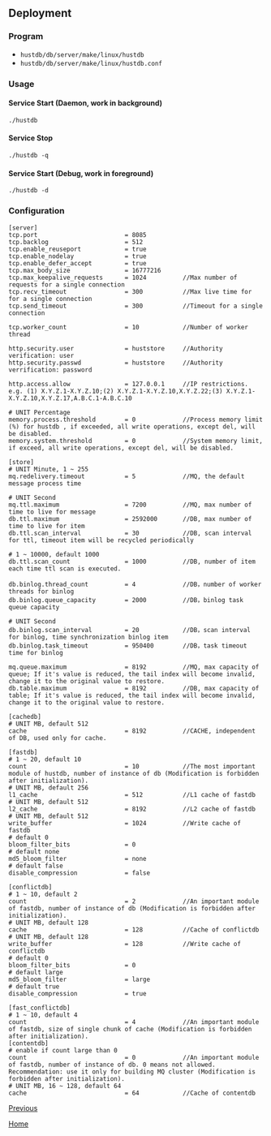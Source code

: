 Deployment
--

### Program ###

* `hustdb/db/server/make/linux/hustdb`
* `hustdb/db/server/make/linux/hustdb.conf`

### Usage ###

#### Service Start (Daemon, work in background) ####

    ./hustdb

#### Service Stop ####

    ./hustdb -q

#### Service Start (Debug, work in foreground) ####

    ./hustdb -d

### Configuration ###

    [server]
    tcp.port                        = 8085
    tcp.backlog                     = 512
    tcp.enable_reuseport            = true
    tcp.enable_nodelay              = true
    tcp.enable_defer_accept         = true
    tcp.max_body_size               = 16777216
    tcp.max_keepalive_requests      = 1024          //Max number of requests for a single connection 
    tcp.recv_timeout                = 300           //Max live time for for a single connection
    tcp.send_timeout                = 300           //Timeout for a single connection

    tcp.worker_count                = 10            //Number of worker thread

    http.security.user              = huststore     //Authority verification: user
    http.security.passwd            = huststore     //Authority verrification: password

    http.access.allow               = 127.0.0.1     //IP restrictions. e.g. (1) X.Y.Z.1-X.Y.Z.10;(2) X.Y.Z.1-X.Y.Z.10,X.Y.Z.22;(3) X.Y.Z.1-X.Y.Z.10,X.Y.Z.17,A.B.C.1-A.B.C.10

	# UNIT Percentage
    memory.process.threshold        = 0             //Process memory limit (%) for hustdb , if exceeded, all write operations, except del, will be disabled.
    memory.system.threshold         = 0             //System memory limit, if exceed, all write operations, except del, will be disabled.

	[store]
	# UNIT Minute, 1 ~ 255
	mq.redelivery.timeout           = 5             //MQ, the default message process time 

	# UNIT Second
	mq.ttl.maximum                  = 7200          //MQ, max number of time to live for message
	db.ttl.maximum                  = 2592000       //DB, max number of time to live for item
    db.ttl.scan_interval            = 30            //DB, scan interval for ttl, timeout item will be recycled periodically

    # 1 ~ 10000, default 1000
    db.ttl.scan_count               = 1000          //DB, number of item each time ttl scan is executed.

	db.binlog.thread_count          = 4             //DB，number of worker threads for binlog
	db.binlog.queue_capacity        = 2000          //DB，binlog task queue capacity

	# UNIT Second
	db.binlog.scan_interval         = 20            //DB，scan interval for binlog, time synchronization binlog item
	db.binlog.task_timeout          = 950400        //DB，task timeout time for binlog

	mq.queue.maximum                = 8192          //MQ, max capacity of queue; If it's value is reduced, the tail index will become invalid, change it to the original value to restore.
	db.table.maximum                = 8192          //DB, max capacity of table; If it's value is reduced, the tail index will become invalid, change it to the original value to restore.

    [cachedb]
    # UNIT MB, default 512
    cache                           = 8192          //CACHE, independent of DB, used only for cache.

    [fastdb]
    # 1 ~ 20, default 10
    count                           = 10            //The most important module of hustdb, number of instance of db (Modification is forbidden after initialization).
    # UNIT MB, default 256
    l1_cache                        = 512           //L1 cache of fastdb
    # UNIT MB, default 512
    l2_cache                        = 8192          //L2 cache of fastdb
    # UNIT MB, default 512
    write_buffer                    = 1024          //Write cache of fastdb
    # default 0
    bloom_filter_bits               = 0
    # default none
    md5_bloom_filter                = none
    # default false
    disable_compression             = false

    [conflictdb]
    # 1 ~ 10, default 2
    count                           = 2             //An important module of fastdb, number of instance of db (Modification is forbidden after initialization).
    # UNIT MB, default 128
    cache                           = 128           //Cache of conflictdb
    # UNIT MB, default 128
    write_buffer                    = 128           //Write cache of conflictdb
    # default 0
    bloom_filter_bits               = 0
    # default large
    md5_bloom_filter                = large
    # default true
    disable_compression             = true

    [fast_conflictdb]
    # 1 ~ 10, default 4
    count                           = 4             //An important module of fastdb, size of single chunk of cache (Modification is forbidden after initialization).
    [contentdb]
    # enable if count large than 0
    count                           = 0             //An important module of fastdb, number of instance of db. 0 means not allowed. Recommendation: use it only for building MQ cluster (Modification is forbidden after initialization).
    # UNIT MB, 16 ~ 128, default 64
    cache                           = 64            //Cache of contentdb

[Previous](../hustdb.md)

[Home](../../index.md)